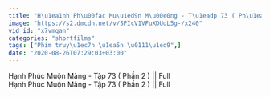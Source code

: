 ```yaml
---
title: "H\u1ea1nh Ph\u00fac Mu\u1ed9n M\u00e0ng - T\u1eadp 73 ( Ph\u1ea7n 2 ) Full"
image: "https://s2.dmcdn.net/v/SPIcV1VFuXDUuL5g-/x240"
vid_id: "x7vmqan"
categories: "shortfilms"
tags: ["Phim truy\u1ec7n \u1ea5n \u0111\u1ed9",]
date: "2020-08-26T07:29:03+03:00"
---
```

Hạnh Phúc Muộn Màng - Tập 73 ( Phần 2 ) || Full  <br>Hạnh Phúc Muộn Màng - Tập 73 ( Phần 2 ) || Full
